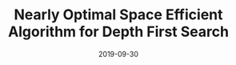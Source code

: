 ---
title: "Nearly Optimal Space Efficient Algorithm for Depth First Search"
collection: underreview
date: 2019-09-30
venue: 'Under Review'
paperurl: 'https://arxiv.org/abs/1810.07259'
citation: 'With: Manoj Gupta, Shivdutt Sharma.'
permalink: /publication/2015-10-01-paper-title-number-10
excerpt: 'This paper is about the number 3. The number 4 is left for future work.'
---